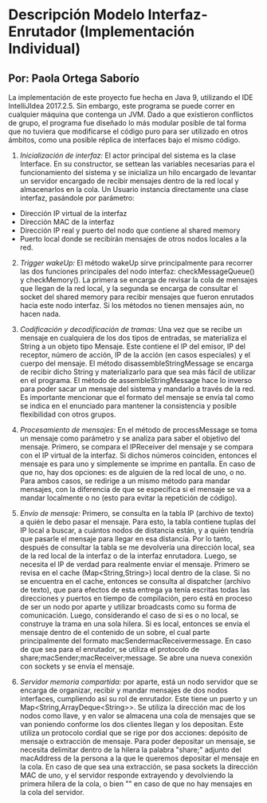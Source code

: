 # Descripción Modelo Interfaz-Enrutador (Implementación Individual)

## Por: Paola Ortega Saborío

La implementación de este proyecto fue hecha en Java 9, utilizando el IDE IntelliJIdea 2017.2.5. Sin embargo, este programa se puede correr en cualquier máquina que contenga un JVM. Dado a que existieron conflictos de grupo, el programa fue diseñado lo más modular posible de tal forma que no tuviera que modificarse el código puro para ser utilizado en otros ámbitos, como una posible réplica de interfaces bajo el mismo código. 

1. *Inicialización de interfaz:* El actor principal del sistema es la clase Interface. En su constructor, se settean las variables necesarias para el funcionamiento del sistema y se inicializa un hilo encargado de levantar un servidor encargado de recibir mensajes dentro de la red local y almacenarlos en la cola. Un Usuario instancia directamente una clase interfaz, pasándole por parámetro:
 * Dirección IP virtual de la interfaz
 * Dirección MAC de la interfaz
 * Dirección IP real y puerto del nodo que contiene al shared memory
 * Puerto local donde se recibirán mensajes de otros nodos locales a la red.

  

2. *Trigger wakeUp:* El método wakeUp sirve principalmente para recorrer las dos funciones principales del nodo interfaz: checkMessageQueue() y checkMemory(). La primera se encarga de revisar la cola de mensajes que llegan de la red local, y la segunda se encarga de consultar el socket del shared memory para recibir mensajes que fueron enrutados hacia este nodo interfaz. Si los métodos no tienen mensajes aún, no hacen nada.


3. *Codificación y decodificación de tramas:* Una vez que se recibe un mensaje en cualquiera de los dos tipos de entradas, se materializa el String a un objeto tipo Mensaje. Este contiene el IP del emisor, IP del receptor, número de acción, IP de la acción (en casos especiales) y el cuerpo del mensaje. El método disassembleStringMessage se encarga de recibir dicho String y materializarlo para que sea más fácil de utilizar en el programa. El método de assembleStringMessage hace lo inverso para poder sacar un mensaje del sistema y mandarlo a través de la red. Es importante mencionar que el formato del mensaje se envía tal como se indica en el enunciado para mantener la consistencia y posible flexibilidad con otros grupos.


4. *Procesamiento de mensajes:* En el método de processMessage se toma un mensaje como parámetro y se analiza para saber el objetivo del mensaje. Primero, se compara el IPReceiver del mensaje y se compara con el IP virtual de la interfaz. Si dichos números coinciden, entonces el mensaje es para uno y simplemente se imprime en pantalla. En caso de que no, hay dos opciones: es de alguien de la red local de uno, o no. Para ambos casos, se redirige a un mismo método para mandar mensajes, con la diferencia de que se especifica si el mensaje se va a mandar localmente o no (esto para evitar la repetición de código).


5. *Envío de mensaje:* Primero, se consulta en la tabla IP (archivo de texto) a quién le debo pasar el mensaje. Para esto, la tabla contiene tuplas del IP local a buscar, a cuántos nodos de distancia están, y a quién tendría que pasarle el mensaje para llegar en esa distancia. Por lo tanto, después de consultar la tabla se me devolvería una dirección local, sea de la red local de la interfaz o de la interfaz enrutadora. Luego, se necesita el IP de verdad para realmente enviar el mensaje. Primero se revisa en el cache (Map<String,String>) local dentro de la clase. Si no se encuentra en el cache, entonces se consulta al dispatcher (archivo de texto), que para efectos de esta entrega ya tenía escritas todas las direcciones y puertos en tiempo de compilación, pero está en proceso de ser un nodo por aparte y utilizar broadcasts como su forma de comunicación. Luego, considerando el caso de si es o no local, se construye la trama en una sola hilera. Si es local, entonces se envía el mensaje dentro de el contenido de un sobre, el cual parte principalmente del formato macSendermacReceivermessage. En caso de que sea para el enrutador, se utiliza el protocolo de share;macSender;macReceiver;message. Se abre una nueva conexión con sockets y se envía el mensaje. 


6. *Servidor memoria compartida:* por aparte, está un nodo servidor que se encarga de organizar, recibir y mandar mensajes de dos nodos interfaces, cumpliendo así su rol de enrutador. Este tiene un puerto y un Map<String,ArrayDeque\<String\>\>. Se utiliza la dirección mac de los nodos como llave, y en valor se almacena una cola de mensajes que se van poniendo conforme los dos clientes llegan y los depositan. Este utiliza un protocolo cordial que se rige por dos acciones: depósito de mensaje o extracción de mensaje. Para poder depositar un mensaje, se necesita delimitar dentro de la hilera la palabra "share;" adjunto del macAddress de la persona a la que le queremos depositar el mensaje en la cola. En caso de que sea una extracción, se pasa sockets la dirección MAC de uno, y el servidor responde extrayendo y devolviendo la primera hilera de la cola, o bien "" en caso de que no hay mensajes en la cola del servidor.


